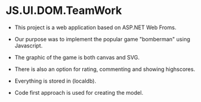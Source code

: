 # JS.UI.DOM.TeamWork

- This project is a web application based on ASP.NET Web Froms. 

- Our purpose was to implement the popular game "bomberman" using Javascript.

- The graphic of the game is both canvas and SVG. 
 
- There is also an option for rating, commenting and showing highscores. 

- Everything is stored in (localdb). 

- Code first approach is used for creating the model.
